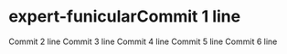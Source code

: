# expert-funicularCommit 1 line
Commit 2 line
Commit 3 line
Commit 4 line
Commit 5 line
Commit 6 line
